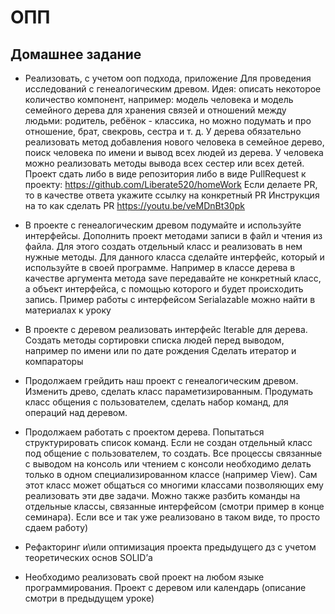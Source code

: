# ОПП

## Домашнее задание

- Реализовать, с учетом ооп подхода, приложение
  Для проведения исследований с генеалогическим древом.
  Идея: описать некоторое количество компонент, например:
  модель человека и модель семейного дерева для хранения связей и отношений между людьми: родитель, ребёнок - классика, но можно подумать и про отношение, брат, свекровь, сестра и т. д.
  У дерева обязательно реализовать метод добавления нового человека в семейное дерево, поиск человека по имени и вывод всех людей из дерева.
  У человека можно реализовать методы вывода всех сестер или всех детей.
  Проект сдать либо в виде репозитория либо в виде PullRequest к проекту: https://github.com/Liberate520/homeWork
  Если делаете PR, то в качестве ответа укажите ссылку на конкретный PR
  Инструкция на то как сделать PR https://youtu.be/veMDnBt30pk

- В проекте с генеалогическим древом подумайте и используйте интерфейсы.
  Дополнить проект методами записи в файл и чтения из файла. Для этого создать отдельный класс и реализовать в нем нужные методы. Для данного класса сделайте интерфейс,
  который и используйте в своей программе. Например в классе дерева в качестве аргумента метода save передавайте не конкретный класс, а объект интерфейса,
  с помощью которого и будет происходить запись. Пример работы с интерфейсом Serialazable можно найти в материалах к уроку

- В проекте с деревом реализовать интерфейс Iterable для дерева.
  Создать методы сортировки списка людей перед выводом, например по имени или по дате рождения
  Сделать итератор и компараторы

- Продолжаем грейдить наш проект с генеалогическим древом. Изменить древо, сделать класс параметизированным.
  Продумать класс общения с пользователем, сделать набор команд, для операций над деревом.

- Продолжаем работать с проектом дерева. Попытаться структурировать список команд. Если не создан отдельный класс под общение с пользователем, то создать. Все процессы связанные с выводом на консоль или чтением с консоли необходимо делать только в одном специализированном классе (например View). Сам этот класс может общаться со многими классами позволяющих ему реализовать эти две задачи. Можно также разбить команды на отдельные классы, связанные интерфейсом (смотри пример в конце семинара). Если все и так уже реализовано в таком виде, то просто сдаем работу) 

- Рефакторинг и\или оптимизация проекта предыдущего дз с учетом теоретических основ SOLID’а

- Необходимо реализовать свой проект на любом языке программирования.
Проект с деревом или календарь (описание смотри в предыдущем уроке)


